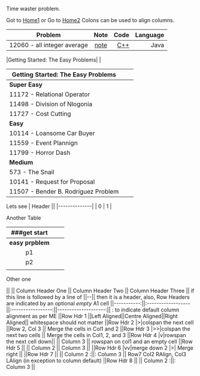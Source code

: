 Time waster problem.

Got to [Home1](https://klmahmood.github.io/hello-world/)
or Go to [Home2](../index.md)
Colons can be used to align columns.

| Problem        |   Note         | Code  | Language |
| ------------- |:-------------:| -----:|-----:|
| 12060 - all integer average| [note](../src/chapter1/chapter2/12060.md)   |[C++](../src/chapter1/chapter2/12060_all_integer_average.cpp)  | Java |



|Getting Started: The Easy Problems| |




|  Getting Started: The Easy Problems |   |   |
|-|-|-|
|**Super Easy**   |   |   |
|  11172 - Relational Operator  |   |   |
| 11498 - Division of Nlogonia  |   |   |
|  11727 - Cost Cutting  |   |   |
| **Easy**   |
|  10114 - Loansome Car Buyer  |   |   |
|  11559 - Event Plannign  |   |   |
|  11799 - Horror Dash  |   |   |
| **Medium**  |   |   |
|  573 - The Snail  |   |   |
|  10141 - Request for Proposal  |   |   |
|  11507 - Bender B. Rodríguez Problem  |   |   |

Lets see
| Header ||
|--------------|
| 0 | 1 |

Another Table

|  ###get start |   |   |
|:-:|:-:|:-:|
|**easy prpblem**    |
|   p1|   |   |
|   p2|   |   |
|   |   |   |

Other one

||            || Column Header One || Column Header Two || Column Header Three || if this line is followed by a line of ||--|| then it is a header, also, Row Headers are indicated by an optional *empty* A1 cell
||-----------:||:------------------||:-----------------:||--------------------:|| : to indicate default column alignment as per ME
||Row Hdr 1   ||Left Aligned||Centre Aligned||Right Aligned|| whitespace should not matter
||Row Hdr 2   |>|colspan the next cell                  ||Row 2, Col 3         || Merge the cells in Col1 and 2
||Row Hdr 3   |>>|colspan the next two cells                                   || Merge the cells in Col1, 2, and 3
||Row Hdr 4   |v|rowspan the next cell down||           || Column 3            || rowspan on col1 and an empty cell
||Row Hdr 5   ||                   || Column 2          || Column 3            ||
||Row Hdr 6   |vv|merge down 2     |>| Merge right                             ||
||Row Hdr 7   ||                   || Column 2         :||: Column 3           || Row7 Col2 RAlign, Col3 LAlign (in exception to column default)
||Row Hdr 8   ||                   || Column 2         :||: Column 3           ||


<!--
Notes for Me:
Formatted.
Cross-platform
Tested.
-->
    
